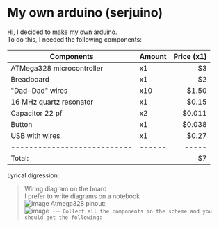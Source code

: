 # My own arduino (serjuino)
Hi, I decided to make my own arduino.  
To do this, I needed the following components:  


| Components                 | Amount | Price (x1) |
| ---------------------------| ------ | -----:     |
| ATMega328 microcontroller  |   x1   |    $3      |
| Breadboard                 |   x1   |    $2      |
| "Dad-Dad" wires            |   x10  | $1.50      |
| 16 MHz quartz resonator    |   x1   | $0.15      | 
| Capacitor 22 pf            |   x2   |$0.011      |
| Button                     |   x1   |$0.038      |
| USB with wires             |   x1   | $0.27      |
| ---------------------------| ------ | -----      |
|                   Total:   |        |    $7      |
  
Lyrical digression:
> Wiring diagram on the board  
> I prefer to write diagrams on a notebook  
![image](https://user-images.githubusercontent.com/93592475/140104658-50603a3b-1a8a-4eb2-add0-5775e373922c.png)
> Atmega328 pinout:  
![image](https://user-images.githubusercontent.com/93592475/140111147-5cb9827c-f40c-48e6-8d88-9414c390dd31.png)
 ---
 `Сollect all the components in the scheme and you should get the following:`
